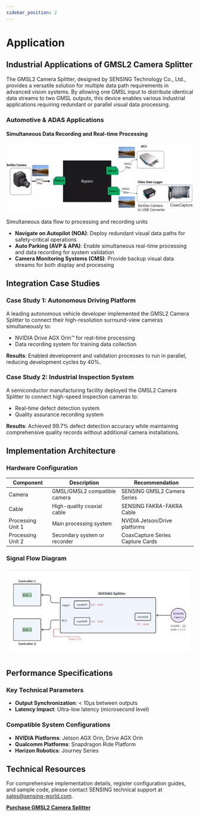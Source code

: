 ```yaml
---
sidebar_position: 2
---
```


# Application

## Industrial Applications of GMSL2 Camera Splitter

The GMSL2 Camera Splitter, designed by SENSING Technology Co., Ltd., provides a versatile solution for multiple data path requirements in advanced vision systems. By allowing one GMSL input to distribute identical data streams to two GMSL outputs, this device enables various industrial applications requiring redundant or parallel visual data processing.

### Automotive & ADAS Applications

#### Simultaneous Data Recording and Real-time Processing
<div style={{textAlign: 'center'}}>
    <img src="https://raw.githubusercontent.com/1214658495/myWikiFiles/main/3_3_GMSL2_Camera_Splitter/GMSL2_Camera_Splitter_Application.png" alt="Splitter in ADAS" 
    style={{maxWidth: '100%', height:'auto'}} />
    <p>Simultaneous data flow to processing and recording units</p>
</div>

- **Navigate on Autopilot (NOA)**: Deploy redundant visual data paths for safety-critical operations
- **Auto Parking (AVP & APA)**: Enable simultaneous real-time processing and data recording for system validation
- **Camera Monitoring Systems (CMS)**: Provide backup visual data streams for both display and processing

<!-- ### Robotics & Industrial Applications

#### Machine Vision & Quality Control
- **Dual Processing Pipeline**: Route identical visual data to separate processing units with different algorithms
- **Real-time Monitoring + Archiving**: Process visual data for immediate feedback while simultaneously recording for quality assurance
- **Distributed Processing Architecture**: Enable parallel processing across multiple computing nodes for load balancing

#### Unmanned Ground Vehicles (UGV)
- **Sensor Redundancy**: Critical for safety and reliability in autonomous operations
- **Development & Testing**: Simultaneous data flow to both development systems and recording units
- **Heterogeneous Computing Platforms**: Connect the same camera to different computing architectures (GPU + FPGA)

### Rail Transport
- **Safety Monitoring**: Route camera feeds to both monitoring and recording systems
- **Track Inspection**: Enable simultaneous human monitoring and AI-based analysis
- **Operational Optimization**: Process visual data for immediate decision-making while storing for long-term analysis -->

## Integration Case Studies

### Case Study 1: Autonomous Driving Platform

A leading autonomous vehicle developer implemented the GMSL2 Camera Splitter to connect their high-resolution surround-view cameras simultaneously to:
- NVIDIA Drive AGX Orin™ for real-time processing
- Data recording system for training data collection

**Results**: Enabled development and validation processes to run in parallel, reducing development cycles by 40%.

### Case Study 2: Industrial Inspection System

A semiconductor manufacturing facility deployed the GMSL2 Camera Splitter to connect high-speed inspection cameras to:
- Real-time defect detection system
- Quality assurance recording system

**Results**: Achieved 99.7% defect detection accuracy while maintaining comprehensive quality records without additional camera installations.

## Implementation Architecture

### Hardware Configuration
<div style={{display: 'flex', justifyContent: 'center', marginTop: '2rem'}}>

| Component | Description | Recommendation |
|-----------|-------------|----------------|
| Camera | GMSL/GMSL2 compatible camera | SENSING GMSL2 Camera Series |
| Cable | High-quality coaxial cable | SENSING FAKRA-FAKRA Cable |
| Processing Unit 1 | Main processing system | NVIDIA Jetson/Drive platforms |
| Processing Unit 2 | Secondary system or recorder | CoaxCapture Series Capture Cards |

</div>

### Signal Flow Diagram
<div style={{textAlign: 'center'}}>
    <img src="https://raw.githubusercontent.com/1214658495/myWikiFiles/main/3_3_GMSL2_Camera_Splitter/GMSL2_Camera_Splitter_Block_Diagram.png" alt="Signal Flow" 
    style={{maxWidth: '80%', height:'auto'}} />
</div>

## Performance Specifications

### Key Technical Parameters
<!-- - **Signal Integrity**: < 0.1dB insertion loss -->
- **Output Synchronization**: < 10μs between outputs
- **Latency Impact**: Ultra-low latency (microsecond level)
<!-- - **EMI/EMC Performance**: Compliant with automotive standards -->

### Compatible System Configurations
- **NVIDIA Platforms**: Jetson AGX Orin, Drive AGX Orin
- **Qualcomm Platforms**: Snapdragon Ride Platform
- **Horizon Robotics**: Journey Series
<!-- - **Texas Instruments**: TDA4 Family -->

## Technical Resources

For comprehensive implementation details, register configuration guides, and sample code, please contact SENSING technical support at sales@sensing-world.com.

<div style={{textAlign: 'center', marginTop: '2rem'}}>
    <a href="https://sensing-world.com/en/h-col-152.html" target="_blank" rel="noopener noreferrer" 
       style={{backgroundColor: '#f0f0f0', padding: '10px 20px', display: 'inline-block', borderRadius: '5px', textDecoration: 'none'}}>
        <strong style={{color: '#000000', fontSize: '1.2em'}}>Purchase GMSL2 Camera Splitter</strong>
    </a>
</div>